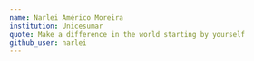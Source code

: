 ```yaml
---
name: Narlei Américo Moreira
institution: Unicesumar
quote: Make a difference in the world starting by yourself
github_user: narlei
---
```

